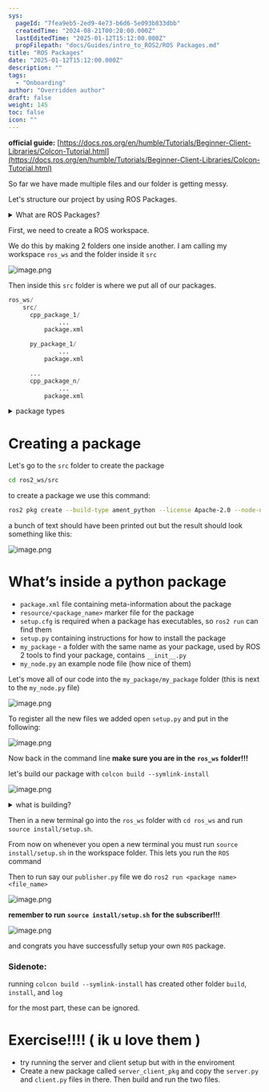 ```yaml
---
sys:
  pageId: "7fea9eb5-2ed9-4e73-b6d6-5e093b833dbb"
  createdTime: "2024-08-21T00:28:00.000Z"
  lastEditedTime: "2025-01-12T15:12:00.000Z"
  propFilepath: "docs/Guides/intro_to_ROS2/ROS Packages.md"
title: "ROS Packages"
date: "2025-01-12T15:12:00.000Z"
description: ""
tags:
  - "Onboarding"
author: "Overridden author"
draft: false
weight: 145
toc: false
icon: ""
---
```


**official guide:** [https://docs.ros.org/en/humble/Tutorials/Beginner-Client-Libraries/Colcon-Tutorial.html](https://docs.ros.org/en/humble/Tutorials/Beginner-Client-Libraries/Colcon-Tutorial.html)

So far we have made multiple files and our folder is getting messy.

Let's structure our project by using ROS Packages.

<details>

<summary>What are ROS Packages?</summary>

ROS Packages are, as the name implies, packages of code that are highly sharable between ROS developers.

They consist of a folder, `package.xml` file, and source code

```python
      cpp_package_1/
		      ... imagine much code files here ..
          package.xml
```

</details>

First, we need to create a ROS workspace.

We do this by making 2 folders one inside another. I am calling my workspace `ros_ws` and the folder inside it `src`

![image.png](https://prod-files-secure.s3.us-west-2.amazonaws.com/d518164a-d88e-44d1-a4ee-3adb3bd8bce0/70706947-fd18-4537-a67b-e12946812d31/image.png?X-Amz-Algorithm=AWS4-HMAC-SHA256&X-Amz-Content-Sha256=UNSIGNED-PAYLOAD&X-Amz-Credential=ASIAZI2LB4664QYIDR5T%2F20250605%2Fus-west-2%2Fs3%2Faws4_request&X-Amz-Date=20250605T210833Z&X-Amz-Expires=3600&X-Amz-Security-Token=IQoJb3JpZ2luX2VjEHMaCXVzLXdlc3QtMiJHMEUCIQCeSRAz3bEsbDPZMG1aKXgm1utJYevtPsIKrxT0atF%2FFgIgEOXKTIK%2B%2F1Q5ckP5na4Ud%2Bhw3m7B7lhIaZMyjp%2B8gtoq%2FwMITBAAGgw2Mzc0MjMxODM4MDUiDJeG4iBq7TVcf5VRPyrcA1biJj53DgKuo6SrwfBmSjm6zewD4pG1GVp1Sh5euTvGOgDz3R2VXBfbl1DoUgEWESyCExP%2Bx3qdQc4RVVvlL%2F7iszFVptcKUGAPjvDrqGCvOQR7pApmAHiC0PqGB7BRdZMTgYghhMBHkc%2F8BKSyW8GDLPBGPFNzb%2B51tOjfUbICh75nfV6h4ZZHx4WxTyK0EddzcAre3Z%2F5iEzyY4yKbcfidMbpte8gfHAlu71UPt7UL0p44%2FSKmlqlyHbgayJCpGr3Z6rSbcC3%2FNBcd0DG09K8tHy9L3FyBesgA5LOTukx96nscX9do5sLBrJ%2F6zzgaFneo2y%2BqvUx2BxNfQi%2B6P6Hs3sRVS12bLBBZ4T7givLlRBfTj7WEHcs2FsNiEHWzQMWX60cLCIbO3VDU5d8RhJRFl2oKt2rjgbHMD0vb5Dw8wJTl8Qnyuf%2FZuIBh9%2FWxV3ZUdBrvLhYh6WrkRYA%2BjYqsN45%2BXdeKU9423GbQ0LeEQwWyKYwu5xzr7rK08VCWevdWv99AXOL7m%2BWGzDw%2F1HZvamheIEv%2Bp8n7dkGCvKRWvYNe3Kpc9LaUCN1Yi2y2FXixjlmMr2Fi2sB6pXxgEU7MCq%2BwiPOUNbaLvlejYOU8wSl5chr7rKnOboeML%2FYh8IGOqUBN4rB6WeHmLYdgNbPr0ormCQo8Z8mEptzYkpx0jey9llABx9A5AmDvqGtyxYWiP1tOic2zodoD7gK7ODWqtoa5gkk4aMOoMdTiKngQOA%2BklnwAC8deBXZQMlKcCmbVmwAD12b5xcvYYZrQiUDIOrKfU2%2FEW90mjUpxkUQLOvUGR4n6iP%2B8K9DNWqDds2RxYtRDa5hpPTLqvJwFS7WzMBt9%2BdNZXMl&X-Amz-Signature=43961997003e640e4c8f42ffd20c6fbd9977dd2fbbccb530fc43e6d6b1f4ac8a&X-Amz-SignedHeaders=host&x-id=GetObject)

Then inside this `src` folder is where we put all of our packages.

```python
ros_ws/
    src/
      cpp_package_1/
		      ...
          package.xml

      py_package_1/
		      ...
          package.xml

      ...
      cpp_package_n/
		      ...
          package.xml

```

<details>

<summary>package types</summary>

packages can be either `C++` or python.

the intern file structure is different for each but for this guide we will stick to creating python packages

</details>

# Creating a package

Let's go to the `src` folder to create the package

```bash
cd ros2_ws/src
```

to create a package we use this command:

```bash
ros2 pkg create --build-type ament_python --license Apache-2.0 --node-name my_node my_package
```

a bunch of text should have been printed out but the result should look something like this:

![image.png](https://prod-files-secure.s3.us-west-2.amazonaws.com/d518164a-d88e-44d1-a4ee-3adb3bd8bce0/e6cf1e3f-8512-4a3e-b131-079f800bf3e8/image.png?X-Amz-Algorithm=AWS4-HMAC-SHA256&X-Amz-Content-Sha256=UNSIGNED-PAYLOAD&X-Amz-Credential=ASIAZI2LB4664QYIDR5T%2F20250605%2Fus-west-2%2Fs3%2Faws4_request&X-Amz-Date=20250605T210833Z&X-Amz-Expires=3600&X-Amz-Security-Token=IQoJb3JpZ2luX2VjEHMaCXVzLXdlc3QtMiJHMEUCIQCeSRAz3bEsbDPZMG1aKXgm1utJYevtPsIKrxT0atF%2FFgIgEOXKTIK%2B%2F1Q5ckP5na4Ud%2Bhw3m7B7lhIaZMyjp%2B8gtoq%2FwMITBAAGgw2Mzc0MjMxODM4MDUiDJeG4iBq7TVcf5VRPyrcA1biJj53DgKuo6SrwfBmSjm6zewD4pG1GVp1Sh5euTvGOgDz3R2VXBfbl1DoUgEWESyCExP%2Bx3qdQc4RVVvlL%2F7iszFVptcKUGAPjvDrqGCvOQR7pApmAHiC0PqGB7BRdZMTgYghhMBHkc%2F8BKSyW8GDLPBGPFNzb%2B51tOjfUbICh75nfV6h4ZZHx4WxTyK0EddzcAre3Z%2F5iEzyY4yKbcfidMbpte8gfHAlu71UPt7UL0p44%2FSKmlqlyHbgayJCpGr3Z6rSbcC3%2FNBcd0DG09K8tHy9L3FyBesgA5LOTukx96nscX9do5sLBrJ%2F6zzgaFneo2y%2BqvUx2BxNfQi%2B6P6Hs3sRVS12bLBBZ4T7givLlRBfTj7WEHcs2FsNiEHWzQMWX60cLCIbO3VDU5d8RhJRFl2oKt2rjgbHMD0vb5Dw8wJTl8Qnyuf%2FZuIBh9%2FWxV3ZUdBrvLhYh6WrkRYA%2BjYqsN45%2BXdeKU9423GbQ0LeEQwWyKYwu5xzr7rK08VCWevdWv99AXOL7m%2BWGzDw%2F1HZvamheIEv%2Bp8n7dkGCvKRWvYNe3Kpc9LaUCN1Yi2y2FXixjlmMr2Fi2sB6pXxgEU7MCq%2BwiPOUNbaLvlejYOU8wSl5chr7rKnOboeML%2FYh8IGOqUBN4rB6WeHmLYdgNbPr0ormCQo8Z8mEptzYkpx0jey9llABx9A5AmDvqGtyxYWiP1tOic2zodoD7gK7ODWqtoa5gkk4aMOoMdTiKngQOA%2BklnwAC8deBXZQMlKcCmbVmwAD12b5xcvYYZrQiUDIOrKfU2%2FEW90mjUpxkUQLOvUGR4n6iP%2B8K9DNWqDds2RxYtRDa5hpPTLqvJwFS7WzMBt9%2BdNZXMl&X-Amz-Signature=efde0afa5e6126387fc0f2f1d93b4ac4d90cb742427bd470ba484b27ffa7e60e&X-Amz-SignedHeaders=host&x-id=GetObject)

# What’s inside a python package

- `package.xml` file containing meta-information about the package
- `resource/<package_name>` marker file for the package
- `setup.cfg` is required when a package has executables, so `ros2 run` can find them
- `setup.py` containing instructions for how to install the package
- `my_package` - a folder with the same name as your package, used by ROS 2 tools to find your package, contains `__init__.py`
- `my_node.py` an example node file (how nice of them)

Let's move all of our code into the `my_package/my_package` folder (this is next to the `my_node.py` file)

![image.png](https://prod-files-secure.s3.us-west-2.amazonaws.com/d518164a-d88e-44d1-a4ee-3adb3bd8bce0/9ce58f11-0da9-4d3e-b86d-506a9685d378/image.png?X-Amz-Algorithm=AWS4-HMAC-SHA256&X-Amz-Content-Sha256=UNSIGNED-PAYLOAD&X-Amz-Credential=ASIAZI2LB4664QYIDR5T%2F20250605%2Fus-west-2%2Fs3%2Faws4_request&X-Amz-Date=20250605T210833Z&X-Amz-Expires=3600&X-Amz-Security-Token=IQoJb3JpZ2luX2VjEHMaCXVzLXdlc3QtMiJHMEUCIQCeSRAz3bEsbDPZMG1aKXgm1utJYevtPsIKrxT0atF%2FFgIgEOXKTIK%2B%2F1Q5ckP5na4Ud%2Bhw3m7B7lhIaZMyjp%2B8gtoq%2FwMITBAAGgw2Mzc0MjMxODM4MDUiDJeG4iBq7TVcf5VRPyrcA1biJj53DgKuo6SrwfBmSjm6zewD4pG1GVp1Sh5euTvGOgDz3R2VXBfbl1DoUgEWESyCExP%2Bx3qdQc4RVVvlL%2F7iszFVptcKUGAPjvDrqGCvOQR7pApmAHiC0PqGB7BRdZMTgYghhMBHkc%2F8BKSyW8GDLPBGPFNzb%2B51tOjfUbICh75nfV6h4ZZHx4WxTyK0EddzcAre3Z%2F5iEzyY4yKbcfidMbpte8gfHAlu71UPt7UL0p44%2FSKmlqlyHbgayJCpGr3Z6rSbcC3%2FNBcd0DG09K8tHy9L3FyBesgA5LOTukx96nscX9do5sLBrJ%2F6zzgaFneo2y%2BqvUx2BxNfQi%2B6P6Hs3sRVS12bLBBZ4T7givLlRBfTj7WEHcs2FsNiEHWzQMWX60cLCIbO3VDU5d8RhJRFl2oKt2rjgbHMD0vb5Dw8wJTl8Qnyuf%2FZuIBh9%2FWxV3ZUdBrvLhYh6WrkRYA%2BjYqsN45%2BXdeKU9423GbQ0LeEQwWyKYwu5xzr7rK08VCWevdWv99AXOL7m%2BWGzDw%2F1HZvamheIEv%2Bp8n7dkGCvKRWvYNe3Kpc9LaUCN1Yi2y2FXixjlmMr2Fi2sB6pXxgEU7MCq%2BwiPOUNbaLvlejYOU8wSl5chr7rKnOboeML%2FYh8IGOqUBN4rB6WeHmLYdgNbPr0ormCQo8Z8mEptzYkpx0jey9llABx9A5AmDvqGtyxYWiP1tOic2zodoD7gK7ODWqtoa5gkk4aMOoMdTiKngQOA%2BklnwAC8deBXZQMlKcCmbVmwAD12b5xcvYYZrQiUDIOrKfU2%2FEW90mjUpxkUQLOvUGR4n6iP%2B8K9DNWqDds2RxYtRDa5hpPTLqvJwFS7WzMBt9%2BdNZXMl&X-Amz-Signature=0521bc64af412361c4d7077a5e29ed7440f9731f8a50bfac281093ba73cb0ff0&X-Amz-SignedHeaders=host&x-id=GetObject)

To register all the new files we added open `setup.py` and put in the following:

![image.png](https://prod-files-secure.s3.us-west-2.amazonaws.com/d518164a-d88e-44d1-a4ee-3adb3bd8bce0/1cd7c262-4cae-4496-9d75-c178537d24a2/image.png?X-Amz-Algorithm=AWS4-HMAC-SHA256&X-Amz-Content-Sha256=UNSIGNED-PAYLOAD&X-Amz-Credential=ASIAZI2LB4664QYIDR5T%2F20250605%2Fus-west-2%2Fs3%2Faws4_request&X-Amz-Date=20250605T210833Z&X-Amz-Expires=3600&X-Amz-Security-Token=IQoJb3JpZ2luX2VjEHMaCXVzLXdlc3QtMiJHMEUCIQCeSRAz3bEsbDPZMG1aKXgm1utJYevtPsIKrxT0atF%2FFgIgEOXKTIK%2B%2F1Q5ckP5na4Ud%2Bhw3m7B7lhIaZMyjp%2B8gtoq%2FwMITBAAGgw2Mzc0MjMxODM4MDUiDJeG4iBq7TVcf5VRPyrcA1biJj53DgKuo6SrwfBmSjm6zewD4pG1GVp1Sh5euTvGOgDz3R2VXBfbl1DoUgEWESyCExP%2Bx3qdQc4RVVvlL%2F7iszFVptcKUGAPjvDrqGCvOQR7pApmAHiC0PqGB7BRdZMTgYghhMBHkc%2F8BKSyW8GDLPBGPFNzb%2B51tOjfUbICh75nfV6h4ZZHx4WxTyK0EddzcAre3Z%2F5iEzyY4yKbcfidMbpte8gfHAlu71UPt7UL0p44%2FSKmlqlyHbgayJCpGr3Z6rSbcC3%2FNBcd0DG09K8tHy9L3FyBesgA5LOTukx96nscX9do5sLBrJ%2F6zzgaFneo2y%2BqvUx2BxNfQi%2B6P6Hs3sRVS12bLBBZ4T7givLlRBfTj7WEHcs2FsNiEHWzQMWX60cLCIbO3VDU5d8RhJRFl2oKt2rjgbHMD0vb5Dw8wJTl8Qnyuf%2FZuIBh9%2FWxV3ZUdBrvLhYh6WrkRYA%2BjYqsN45%2BXdeKU9423GbQ0LeEQwWyKYwu5xzr7rK08VCWevdWv99AXOL7m%2BWGzDw%2F1HZvamheIEv%2Bp8n7dkGCvKRWvYNe3Kpc9LaUCN1Yi2y2FXixjlmMr2Fi2sB6pXxgEU7MCq%2BwiPOUNbaLvlejYOU8wSl5chr7rKnOboeML%2FYh8IGOqUBN4rB6WeHmLYdgNbPr0ormCQo8Z8mEptzYkpx0jey9llABx9A5AmDvqGtyxYWiP1tOic2zodoD7gK7ODWqtoa5gkk4aMOoMdTiKngQOA%2BklnwAC8deBXZQMlKcCmbVmwAD12b5xcvYYZrQiUDIOrKfU2%2FEW90mjUpxkUQLOvUGR4n6iP%2B8K9DNWqDds2RxYtRDa5hpPTLqvJwFS7WzMBt9%2BdNZXMl&X-Amz-Signature=e7d7a919dd7c05adc5edc1ef93edd5079e543ef7ac3e6df6d9330035a2cfd5a7&X-Amz-SignedHeaders=host&x-id=GetObject)

Now back in the command line **make sure you are in the** **`ros_ws`** **folder!!!**

let's build our package with `colcon build --symlink-install`

![image.png](https://prod-files-secure.s3.us-west-2.amazonaws.com/d518164a-d88e-44d1-a4ee-3adb3bd8bce0/2f2a0d27-b173-48fd-b189-5f5c0ce65619/image.png?X-Amz-Algorithm=AWS4-HMAC-SHA256&X-Amz-Content-Sha256=UNSIGNED-PAYLOAD&X-Amz-Credential=ASIAZI2LB4664QYIDR5T%2F20250605%2Fus-west-2%2Fs3%2Faws4_request&X-Amz-Date=20250605T210833Z&X-Amz-Expires=3600&X-Amz-Security-Token=IQoJb3JpZ2luX2VjEHMaCXVzLXdlc3QtMiJHMEUCIQCeSRAz3bEsbDPZMG1aKXgm1utJYevtPsIKrxT0atF%2FFgIgEOXKTIK%2B%2F1Q5ckP5na4Ud%2Bhw3m7B7lhIaZMyjp%2B8gtoq%2FwMITBAAGgw2Mzc0MjMxODM4MDUiDJeG4iBq7TVcf5VRPyrcA1biJj53DgKuo6SrwfBmSjm6zewD4pG1GVp1Sh5euTvGOgDz3R2VXBfbl1DoUgEWESyCExP%2Bx3qdQc4RVVvlL%2F7iszFVptcKUGAPjvDrqGCvOQR7pApmAHiC0PqGB7BRdZMTgYghhMBHkc%2F8BKSyW8GDLPBGPFNzb%2B51tOjfUbICh75nfV6h4ZZHx4WxTyK0EddzcAre3Z%2F5iEzyY4yKbcfidMbpte8gfHAlu71UPt7UL0p44%2FSKmlqlyHbgayJCpGr3Z6rSbcC3%2FNBcd0DG09K8tHy9L3FyBesgA5LOTukx96nscX9do5sLBrJ%2F6zzgaFneo2y%2BqvUx2BxNfQi%2B6P6Hs3sRVS12bLBBZ4T7givLlRBfTj7WEHcs2FsNiEHWzQMWX60cLCIbO3VDU5d8RhJRFl2oKt2rjgbHMD0vb5Dw8wJTl8Qnyuf%2FZuIBh9%2FWxV3ZUdBrvLhYh6WrkRYA%2BjYqsN45%2BXdeKU9423GbQ0LeEQwWyKYwu5xzr7rK08VCWevdWv99AXOL7m%2BWGzDw%2F1HZvamheIEv%2Bp8n7dkGCvKRWvYNe3Kpc9LaUCN1Yi2y2FXixjlmMr2Fi2sB6pXxgEU7MCq%2BwiPOUNbaLvlejYOU8wSl5chr7rKnOboeML%2FYh8IGOqUBN4rB6WeHmLYdgNbPr0ormCQo8Z8mEptzYkpx0jey9llABx9A5AmDvqGtyxYWiP1tOic2zodoD7gK7ODWqtoa5gkk4aMOoMdTiKngQOA%2BklnwAC8deBXZQMlKcCmbVmwAD12b5xcvYYZrQiUDIOrKfU2%2FEW90mjUpxkUQLOvUGR4n6iP%2B8K9DNWqDds2RxYtRDa5hpPTLqvJwFS7WzMBt9%2BdNZXMl&X-Amz-Signature=5283ee69c2896a80d3b3b7b66e47baec8dddcaab63a3d907c5504f511c41be8b&X-Amz-SignedHeaders=host&x-id=GetObject)

<details>

<summary>what is building?</summary>

if you are a CS major at Rose-Hulman you will learn the answer to this in CSSE132

but TLDR; is it combines all the code files into one program that can be run easily 

</details>

Then in a new terminal go into the `ros_ws` folder with `cd ros_ws` and run `source install/setup.sh`. 

From now on whenever you open a new terminal you must run `source install/setup.sh` in the workspace folder. This lets you run the `ROS` command

Then to run say our `publisher.py` file we do `ros2 run <package name> <file_name>`

![image.png](https://prod-files-secure.s3.us-west-2.amazonaws.com/d518164a-d88e-44d1-a4ee-3adb3bd8bce0/4f4b1219-3a44-4632-aa0a-ce3471699f59/image.png?X-Amz-Algorithm=AWS4-HMAC-SHA256&X-Amz-Content-Sha256=UNSIGNED-PAYLOAD&X-Amz-Credential=ASIAZI2LB4664QYIDR5T%2F20250605%2Fus-west-2%2Fs3%2Faws4_request&X-Amz-Date=20250605T210833Z&X-Amz-Expires=3600&X-Amz-Security-Token=IQoJb3JpZ2luX2VjEHMaCXVzLXdlc3QtMiJHMEUCIQCeSRAz3bEsbDPZMG1aKXgm1utJYevtPsIKrxT0atF%2FFgIgEOXKTIK%2B%2F1Q5ckP5na4Ud%2Bhw3m7B7lhIaZMyjp%2B8gtoq%2FwMITBAAGgw2Mzc0MjMxODM4MDUiDJeG4iBq7TVcf5VRPyrcA1biJj53DgKuo6SrwfBmSjm6zewD4pG1GVp1Sh5euTvGOgDz3R2VXBfbl1DoUgEWESyCExP%2Bx3qdQc4RVVvlL%2F7iszFVptcKUGAPjvDrqGCvOQR7pApmAHiC0PqGB7BRdZMTgYghhMBHkc%2F8BKSyW8GDLPBGPFNzb%2B51tOjfUbICh75nfV6h4ZZHx4WxTyK0EddzcAre3Z%2F5iEzyY4yKbcfidMbpte8gfHAlu71UPt7UL0p44%2FSKmlqlyHbgayJCpGr3Z6rSbcC3%2FNBcd0DG09K8tHy9L3FyBesgA5LOTukx96nscX9do5sLBrJ%2F6zzgaFneo2y%2BqvUx2BxNfQi%2B6P6Hs3sRVS12bLBBZ4T7givLlRBfTj7WEHcs2FsNiEHWzQMWX60cLCIbO3VDU5d8RhJRFl2oKt2rjgbHMD0vb5Dw8wJTl8Qnyuf%2FZuIBh9%2FWxV3ZUdBrvLhYh6WrkRYA%2BjYqsN45%2BXdeKU9423GbQ0LeEQwWyKYwu5xzr7rK08VCWevdWv99AXOL7m%2BWGzDw%2F1HZvamheIEv%2Bp8n7dkGCvKRWvYNe3Kpc9LaUCN1Yi2y2FXixjlmMr2Fi2sB6pXxgEU7MCq%2BwiPOUNbaLvlejYOU8wSl5chr7rKnOboeML%2FYh8IGOqUBN4rB6WeHmLYdgNbPr0ormCQo8Z8mEptzYkpx0jey9llABx9A5AmDvqGtyxYWiP1tOic2zodoD7gK7ODWqtoa5gkk4aMOoMdTiKngQOA%2BklnwAC8deBXZQMlKcCmbVmwAD12b5xcvYYZrQiUDIOrKfU2%2FEW90mjUpxkUQLOvUGR4n6iP%2B8K9DNWqDds2RxYtRDa5hpPTLqvJwFS7WzMBt9%2BdNZXMl&X-Amz-Signature=47b63c9a67ea7318c9ee41021832df41b628de4f7eb93a6f0ec9c28b3ed3a0fb&X-Amz-SignedHeaders=host&x-id=GetObject)

**remember to run** **`source install/setup.sh`** **for the subscriber!!!**

![image.png](https://prod-files-secure.s3.us-west-2.amazonaws.com/d518164a-d88e-44d1-a4ee-3adb3bd8bce0/02121119-dad4-49ec-8356-c956108b4243/image.png?X-Amz-Algorithm=AWS4-HMAC-SHA256&X-Amz-Content-Sha256=UNSIGNED-PAYLOAD&X-Amz-Credential=ASIAZI2LB4664QYIDR5T%2F20250605%2Fus-west-2%2Fs3%2Faws4_request&X-Amz-Date=20250605T210833Z&X-Amz-Expires=3600&X-Amz-Security-Token=IQoJb3JpZ2luX2VjEHMaCXVzLXdlc3QtMiJHMEUCIQCeSRAz3bEsbDPZMG1aKXgm1utJYevtPsIKrxT0atF%2FFgIgEOXKTIK%2B%2F1Q5ckP5na4Ud%2Bhw3m7B7lhIaZMyjp%2B8gtoq%2FwMITBAAGgw2Mzc0MjMxODM4MDUiDJeG4iBq7TVcf5VRPyrcA1biJj53DgKuo6SrwfBmSjm6zewD4pG1GVp1Sh5euTvGOgDz3R2VXBfbl1DoUgEWESyCExP%2Bx3qdQc4RVVvlL%2F7iszFVptcKUGAPjvDrqGCvOQR7pApmAHiC0PqGB7BRdZMTgYghhMBHkc%2F8BKSyW8GDLPBGPFNzb%2B51tOjfUbICh75nfV6h4ZZHx4WxTyK0EddzcAre3Z%2F5iEzyY4yKbcfidMbpte8gfHAlu71UPt7UL0p44%2FSKmlqlyHbgayJCpGr3Z6rSbcC3%2FNBcd0DG09K8tHy9L3FyBesgA5LOTukx96nscX9do5sLBrJ%2F6zzgaFneo2y%2BqvUx2BxNfQi%2B6P6Hs3sRVS12bLBBZ4T7givLlRBfTj7WEHcs2FsNiEHWzQMWX60cLCIbO3VDU5d8RhJRFl2oKt2rjgbHMD0vb5Dw8wJTl8Qnyuf%2FZuIBh9%2FWxV3ZUdBrvLhYh6WrkRYA%2BjYqsN45%2BXdeKU9423GbQ0LeEQwWyKYwu5xzr7rK08VCWevdWv99AXOL7m%2BWGzDw%2F1HZvamheIEv%2Bp8n7dkGCvKRWvYNe3Kpc9LaUCN1Yi2y2FXixjlmMr2Fi2sB6pXxgEU7MCq%2BwiPOUNbaLvlejYOU8wSl5chr7rKnOboeML%2FYh8IGOqUBN4rB6WeHmLYdgNbPr0ormCQo8Z8mEptzYkpx0jey9llABx9A5AmDvqGtyxYWiP1tOic2zodoD7gK7ODWqtoa5gkk4aMOoMdTiKngQOA%2BklnwAC8deBXZQMlKcCmbVmwAD12b5xcvYYZrQiUDIOrKfU2%2FEW90mjUpxkUQLOvUGR4n6iP%2B8K9DNWqDds2RxYtRDa5hpPTLqvJwFS7WzMBt9%2BdNZXMl&X-Amz-Signature=9ff78b946b7020aa27e5fd8979c3520e71531669c440a9692e2537dde23cd341&X-Amz-SignedHeaders=host&x-id=GetObject)

and congrats you have successfully setup your own `ROS` package.

### Sidenote:

running `colcon build --symlink-install` has created other folder `build`, `install`, and `log`

for the most part, these can be ignored.

# Exercise!!!! ( ik u love them )

- try running the server and client setup but with in the enviroment
- Create a new package called `server_client_pkg` and copy the `server.py` and `client.py` files in there. Then build and run the two files.
